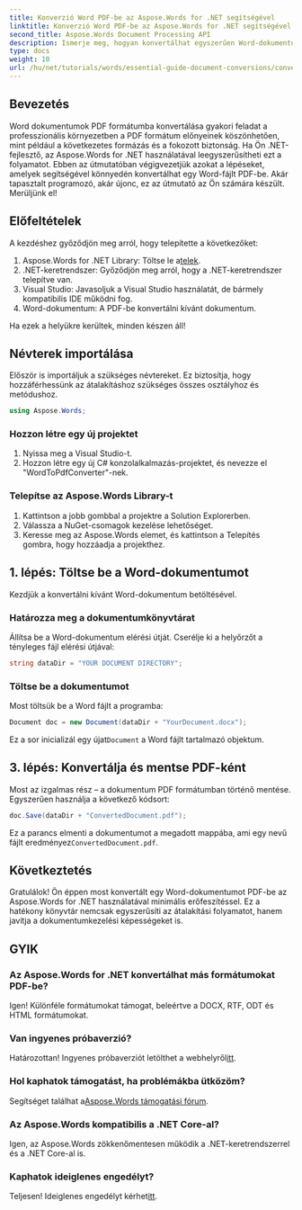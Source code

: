 ```yaml
---
title: Konverzió Word PDF-be az Aspose.Words for .NET segítségével
linktitle: Konverzió Word PDF-be az Aspose.Words for .NET segítségével
second_title: Aspose.Words Document Processing API
description: Ismerje meg, hogyan konvertálhat egyszerűen Word-dokumentumokat PDF-fájlokká az Aspose.Words for .NET használatával. Ez a lépésenkénti oktatóanyag lefedi az alapvető előfeltételeket, a projekt beállítását és a kód implementációját.
type: docs
weight: 10
url: /hu/net/tutorials/words/essential-guide-document-conversions/convert-word-to-pdf/
---
```

## Bevezetés

Word dokumentumok PDF formátumba konvertálása gyakori feladat a professzionális környezetben a PDF formátum előnyeinek köszönhetően, mint például a következetes formázás és a fokozott biztonság. Ha Ön .NET-fejlesztő, az Aspose.Words for .NET használatával leegyszerűsítheti ezt a folyamatot. Ebben az útmutatóban végigvezetjük azokat a lépéseket, amelyek segítségével könnyedén konvertálhat egy Word-fájlt PDF-be. Akár tapasztalt programozó, akár újonc, ez az útmutató az Ön számára készült. Merüljünk el!

## Előfeltételek

A kezdéshez győződjön meg arról, hogy telepítette a következőket:

1.  Aspose.Words for .NET Library: Töltse le a[telek](https://releases.aspose.com/words/net/).
2. .NET-keretrendszer: Győződjön meg arról, hogy a .NET-keretrendszer telepítve van.
3. Visual Studio: Javasoljuk a Visual Studio használatát, de bármely kompatibilis IDE működni fog.
4. Word-dokumentum: A PDF-be konvertálni kívánt dokumentum.

Ha ezek a helyükre kerültek, minden készen áll!

## Névterek importálása

Először is importáljuk a szükséges névtereket. Ez biztosítja, hogy hozzáférhessünk az átalakításhoz szükséges összes osztályhoz és metódushoz.

```csharp
using Aspose.Words;
```

### Hozzon létre egy új projektet

1. Nyissa meg a Visual Studio-t.
2. Hozzon létre egy új C# konzolalkalmazás-projektet, és nevezze el "WordToPdfConverter"-nek.

### Telepítse az Aspose.Words Library-t

1. Kattintson a jobb gombbal a projektre a Solution Explorerben.
2. Válassza a NuGet-csomagok kezelése lehetőséget.
3. Keresse meg az Aspose.Words elemet, és kattintson a Telepítés gombra, hogy hozzáadja a projekthez.

## 1. lépés: Töltse be a Word-dokumentumot

Kezdjük a konvertálni kívánt Word-dokumentum betöltésével.

### Határozza meg a dokumentumkönyvtárat

Állítsa be a Word-dokumentum elérési útját. Cserélje ki a helyőrzőt a tényleges fájl elérési útjával:

```csharp
string dataDir = "YOUR DOCUMENT DIRECTORY";
```

### Töltse be a dokumentumot

Most töltsük be a Word fájlt a programba:

```csharp
Document doc = new Document(dataDir + "YourDocument.docx");
```

 Ez a sor inicializál egy újat`Document` a Word fájlt tartalmazó objektum.

## 3. lépés: Konvertálja és mentse PDF-ként

Most az izgalmas rész – a dokumentum PDF formátumban történő mentése. Egyszerűen használja a következő kódsort:

```csharp
doc.Save(dataDir + "ConvertedDocument.pdf");
```

 Ez a parancs elmenti a dokumentumot a megadott mappába, ami egy nevű fájlt eredményez`ConvertedDocument.pdf`.

## Következtetés

Gratulálok! Ön éppen most konvertált egy Word-dokumentumot PDF-be az Aspose.Words for .NET használatával minimális erőfeszítéssel. Ez a hatékony könyvtár nemcsak egyszerűsíti az átalakítási folyamatot, hanem javítja a dokumentumkezelési képességeket is. 

## GYIK

### Az Aspose.Words for .NET konvertálhat más formátumokat PDF-be?

Igen! Különféle formátumokat támogat, beleértve a DOCX, RTF, ODT és HTML formátumokat.

### Van ingyenes próbaverzió?

 Határozottan! Ingyenes próbaverziót letölthet a webhelyről[itt](https://releases.aspose.com/).

### Hol kaphatok támogatást, ha problémákba ütközöm?

 Segítséget találhat a[Aspose.Words támogatási fórum](https://forum.aspose.com/c/words/8).

### Az Aspose.Words kompatibilis a .NET Core-al?

Igen, az Aspose.Words zökkenőmentesen működik a .NET-keretrendszerrel és a .NET Core-al is.

### Kaphatok ideiglenes engedélyt?

 Teljesen! Ideiglenes engedélyt kérhet[itt](https://purchase.conholdate.com/temporary-license/).